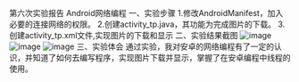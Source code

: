  第六次实验报告
 Android网络编程
 一、实验步骤
 1.修改AndroidManifest，加入必要的连接网络的权限。
 2.创建activity_tp.java，其功能为完成图片的下载。
 3.创建activity_tp.xml文件,实现图片的下载和显示
二、实验结果截图
![image](https://github.com/xiebaoshu/android-labs-2019/blob/master/com1614080901204/app/jt.png)
![image](https://github.com/xiebaoshu/android-labs-2019/blob/master/com1614080901204/app/jt1.png.jpg)
![image](https://github.com/xiebaoshu/android-labs-2019/blob/master/com1614080901204/app/jiemian.png)
 三、实验体会
 通过实验，我对安卓的网络编程有了一定的认识，并知道了如何去编写程序，实现图片下载并显示，掌握了在安卓编程中线程的使用。
 

